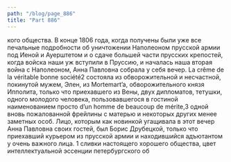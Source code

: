 ```yaml
---
path: "/blog/page_886"
title: "Part 886"
---
```


кого общества.
В конце 1806 года, когда получены были уже все печальные подробности об уничтожении Наполеоном прусской армии под Иеной и Ауерштетом и о сдаче большей части прусских крепостей, когда войска наши уж вступили в Пруссию, и началась наша вторая война с Наполеоном, Анна Павловна собрала у себя вечер. La crême de la véritable bonne société2 состояла из обворожительной и несчастной, покинутой мужем, Элен, из Mortemart’a, обворожительного князя Ипполита, только что приехавшего из Вены, двух дипломатов, тетушки, одного молодого человека, пользовавшегося в гостиной наименованием просто d’un homme de beaucoup de mérite,3 одной вновь пожалованной фрейлины с матерью и некоторых других менее заметных особ.
Лицо, которым как новинкой угащивала в этот вечер Анна Павловна своих гостей, был Борис Друбецкой, только что приехавший курьером из прусской армии и находившийся адъютантом у очень важного лица.
1 сливки настоящего хорошего общества, цвет интеллектуальной эссенции петербургского об
